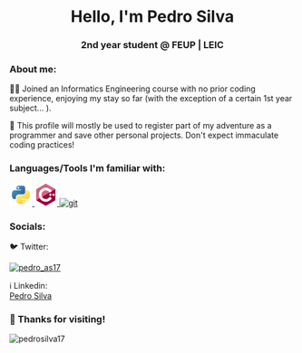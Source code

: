 <h1 align="center">Hello, I'm Pedro Silva</h1>
<h3 align="center">2nd year student @ FEUP | LEIC </h3>

<h3 align="left">About me:</h3>
👨‍💻 Joined an Informatics Engineering course with no prior coding experience, enjoying my stay so far (with the exception of a certain 1st year subject...
).
<p align="left">
🌱 This profile will mostly be used to register part of my adventure as a programmer and save other personal projects. Don't expect immaculate coding practices!

<h3 align="left">Languages/Tools I'm familiar with:</h3>
<p align="left"> <a href="https://www.python.org" target="_blank"> <img src="https://raw.githubusercontent.com/devicons/devicon/master/icons/python/python-original.svg" alt="python" width="40" height="40"/> </a> <a href="https://www.w3schools.com/cpp/" target="_blank"> <img src="https://raw.githubusercontent.com/devicons/devicon/master/icons/cplusplus/cplusplus-original.svg" alt="cplusplus" width="40" height="40"/> </a> <a href="https://git-scm.com/" target="_blank"> <img src="https://www.vectorlogo.zone/logos/git-scm/git-scm-icon.svg" alt="git" width="40" height="40"/> </a> </p>

<h3 align="left">Socials:</h3>
<p align="left">
<p align="left"> 🐦 Twitter: 
<p align="left"> <a href="https://twitter.com/pedro_as17" target="blank"><img src="https://img.shields.io/twitter/follow/pedro_as17?logo=twitter&style=for-the-badge" alt="pedro_as17" /></a> </p>
ℹ️ Linkedin: <div class="badge-base LI-profile-badge" data-locale="en_US" data-size="medium" data-theme="light" data-type="VERTICAL" data-vanity="pedrosilva17" data-version="v1"><a class="badge-base__link LI-simple-link" href="https://pt.linkedin.com/in/pedro-silva-40b9b5109?trk=profile-badge">Pedro Silva</a> </div>
<p align="left">
<h3 align="left"> 👋 Thanks for visiting! </h3>
<p align="left"> </p>
<p align="left"> <img src="https://komarev.com/ghpvc/?username=pedrosilva17&label=Profile%20views&color=0e75b6&style=flat" alt="pedrosilva17" /> </p>
